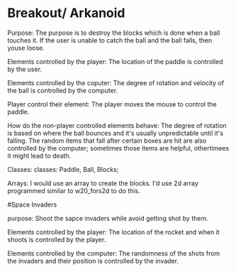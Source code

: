 # Breakout/ Arkanoid
Purpose: The purpose is to destroy the blocks which is done when a ball touches it. If the user is unable to catch the ball and the ball falls, then youse loose. 

Elements controlled by the player: The location of the paddle is controlled by the user. 

Elements controlled by the coputer: The degree of rotation and velocity of the ball is controlled by the computer. 

Player control their element: The player moves the mouse to control the paddle. 

How do the non-player controlled elements behave: The degree of rotation is based on where the ball bounces and it's usually unpredictable until it's falling. The random items that fall after certain boxes are hit are also controlled by the computer; sometimes those items are helpful, othertimees it might lead to death. 

Classes: classes: Paddle, Ball, Blocks;  

Arrays: I would use an array to create the blocks. I'd use 2d array programmed similar to w20_fors2d to do this. 

#Space Invaders
 
purpose: Shoot the sapce invaders while avoid getting shot by them. 

Elements controlled by the player: The location of the rocket and when it shoots is controlled by the player. 

Elements controlled by the computer: The randomness of the shots from the invaders and their position is controlled by the invader. 
